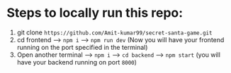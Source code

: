# Steps to locally run this repo:

1. git clone `https://github.com/Amit-kumar99/secret-santa-game.git`
2. cd frontend --> `npm i` --> `npm run dev` (Now you will have your frontend running on the port specified in the terminal)
3. Open another terminal --> `npm i` --> `cd backend` --> `npm start` (you will have your backend running on port `8000`)